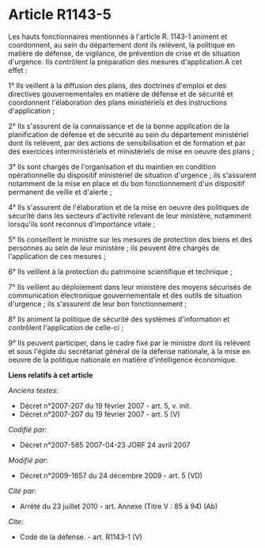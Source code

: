 # Article R1143-5

Les hauts fonctionnaires mentionnés à l'article R. 1143-1 animent et coordonnent, au sein du département dont ils relèvent,
la politique en matière de défense, de vigilance, de prévention de crise et de situation d'urgence. Ils contrôlent la
préparation des mesures d'application.A cet effet : 

1° Ils veillent à la diffusion des plans, des doctrines d'emploi et des directives gouvernementales en matière de défense et
de sécurité et coordonnent l'élaboration des plans ministériels et des instructions d'application ; 

2° Ils s'assurent de la connaissance et de la bonne application de la planification de défense et de sécurité au sein du
département ministériel dont ils relèvent, par des actions de sensibilisation et de formation et par des exercices
interministériels et ministériels de mise en oeuvre des plans ; 

3° Ils sont chargés de l'organisation et du maintien en condition opérationnelle du dispositif ministériel de situation
d'urgence ; ils s'assurent notamment de la mise en place et du bon fonctionnement d'un dispositif permanent de veille et
d'alerte ; 

4° Ils s'assurent de l'élaboration et de la mise en oeuvre des politiques de sécurité dans les secteurs d'activité relevant
de leur ministère, notamment lorsqu'ils sont reconnus d'importance vitale ; 

5° Ils conseillent le ministre sur les mesures de protection des biens et des personnes au sein de leur ministère ; ils
peuvent être chargés de l'application de ces mesures ; 

6° Ils veillent à la protection du patrimoine scientifique et technique ; 

7° Ils veillent au déploiement dans leur ministère des moyens sécurisés de communication électronique gouvernementale et des
outils de situation d'urgence ; ils s'assurent de leur bon fonctionnement ; 

8° Ils animent la politique de sécurité des systèmes d'information et contrôlent l'application de celle-ci ; 

9° Ils peuvent participer, dans le cadre fixé par le ministre dont ils relèvent et sous l'égide du secrétariat général de la
défense nationale, à la mise en oeuvre de la politique nationale en matière d'intelligence économique.

**Liens relatifs à cet article**

_Anciens textes_:

  - Décret n°2007-207 du 19 février 2007 - art. 5, v. init.
  - Décret n°2007-207 du 19 février 2007 - art. 5 (V)

_Codifié par_:

  - Décret n°2007-585 2007-04-23 JORF 24 avril 2007

_Modifié par_:

  - Décret n°2009-1657 du 24 décembre 2009 - art. 5 (VD)

_Cité par_:

  - Arrêté du 23 juillet 2010 - art. Annexe (Titre V : 85 à 94) (Ab)

_Cite_:

  - Code de la défense. - art. R1143-1 (V)
